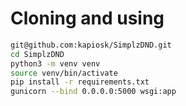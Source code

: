 # Cloning and using

```bash
git@github.com:kapiosk/SimplzDND.git
cd SimplzDND
python3 -m venv venv
source venv/bin/activate
pip install -r requirements.txt
gunicorn --bind 0.0.0.0:5000 wsgi:app
```